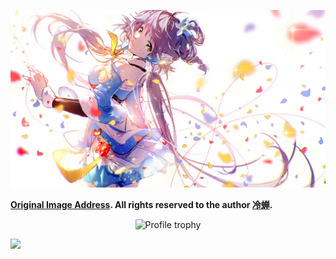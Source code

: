 ![冷蝉-洛天依](./cover.jpg)

**[Original Image Address](https://www.pixiv.net/en/artworks/82924488). All rights reserved to the author [冷蝉](https://www.pixiv.net/en/users/5042278).**

<p align="center"><img src="https://github-profile-trophy.vercel.app/?username=AkatQuas&&row=2&column=3&margin-w=5&margin-h=5&no-bg=false&no-frame=true&title=MultiLanguage,Stars,Followers,Repositories,Issue,PullRequest" alt="Profile trophy" /></p>

![](https://github-profile-summary-cards.vercel.app/api/cards/profile-details?username=AkatQuas&theme=github)

<!--

This README is inspired by these awesome people:

[Will 保哥](https://github.com/doggy8088/doggy8088)

[Axetroy](https://github.com/axetroy/axetroy)

[木子](https://github.com/muzi502/muzi502)

[cexll](https://github.com/cexll)

-->
